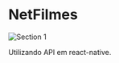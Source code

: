 # NetFilmes

![Section 1](https://user-images.githubusercontent.com/79226722/200893457-2ef8e03a-b1f5-4501-8687-33c3a5706434.png)


Utilizando API em react-native.

